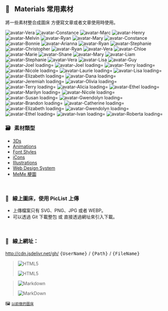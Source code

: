                               
## :art: &nbsp; Materials 常用素材
  將一些素材整合成圖床         方便寫文章或者文章使用時使用。


<p>
  <img src="https://api.dicebear.com/6.x/identicon/svg?seed=Vera&backgroundType=solid&backgroundColor=a0ffff,f4ffff,c5ffd7,ffffff,transparent&backgroundRotation=112&rotate=46&scale=64&translateX=26&translateY=2&radius=4&size=88" alt= avatar-Vera loading=lazy > 
<img src="https://api.dicebear.com/6.x/identicon/svg?seed=Constance&backgroundType=solid&backgroundColor=afffac,fcfff9,85dca9,e4ffff,transparent&backgroundRotation=-311&rotate=7&scale=146&translateX=5&translateY=9&radius=4&size=22" alt= avatar-Constance loading=lazy > 
<img src="https://api.dicebear.com/6.x/identicon/svg?seed=Marc&backgroundType=solid&backgroundColor=ffe78f,ffffd5,c88aff,ffd0ff,transparent&backgroundRotation=-151&rotate=37&scale=90&translateX=21&translateY=3&radius=4&size=22" alt= avatar-Marc loading=lazy > 
<img src="https://api.dicebear.com/6.x/identicon/svg?seed=Henry&backgroundType=solid&backgroundColor=8252ff,dcacff,888365,d4cfb1,transparent&backgroundRotation=5&rotate=88&scale=70&translateX=-6&translateY=10&radius=4&size=176" alt= avatar-Henry loading=lazy > 
<img src="https://api.dicebear.com/6.x/identicon/svg?seed=Melvin&backgroundType=solid&backgroundColor=ff98b6,ffe8ff,5ffff9,a9ffff,transparent&backgroundRotation=-265&rotate=8&scale=110&translateX=17&translateY=6&radius=4&size=22" alt= avatar-Melvin loading=lazy > 
<img src="https://api.dicebear.com/6.x/identicon/svg?seed=Ryan&backgroundType=solid&backgroundColor=c5adff,ffffff,f25ec2,ffb5ff,transparent&backgroundRotation=-227&rotate=102&scale=91&translateX=12&translateY=1&radius=4&size=176" alt= avatar-Ryan loading=lazy > 
<img src="https://api.dicebear.com/6.x/identicon/svg?seed=Mary&backgroundType=solid&backgroundColor=f6cb78,ffffbe,ccff7a,ffffcd,transparent&backgroundRotation=25&rotate=71&scale=161&translateX=-18&translateY=18&radius=4&size=88" alt= avatar-Mary loading=lazy > 
<img src="https://api.dicebear.com/6.x/identicon/svg?seed=Constance&backgroundType=solid&backgroundColor=a0fff6,f3ffff,b2ffd3,ffffff,transparent&backgroundRotation=98&rotate=40&scale=70&translateX=25&translateY=8&radius=4&size=88" alt= avatar-Constance loading=lazy > 
<img src="https://api.dicebear.com/6.x/identicon/svg?seed=Bonnie&backgroundType=solid&backgroundColor=e6fffc,ffffff,6acf5f,b5ffaa,transparent&backgroundRotation=-180&rotate=63&scale=133&translateX=-18&translateY=0&radius=4&size=88" alt= avatar-Bonnie loading=lazy > 
<img src="https://api.dicebear.com/6.x/identicon/svg?seed=Arianna&backgroundType=solid&backgroundColor=ffffff,ffffff,e3b8ff,ffffff,transparent&backgroundRotation=-353&rotate=47&scale=132&translateX=26&translateY=-2&radius=4&size=176" alt= avatar-Arianna loading=lazy > 
<img src="https://api.dicebear.com/6.x/identicon/svg?seed=Ryan&backgroundType=solid&backgroundColor=ffff8d,ffffe9,ffaeff,ffffff,transparent&backgroundRotation=293&rotate=118&scale=71&translateX=-12&translateY=17&radius=4&size=22" alt= avatar-Ryan loading=lazy > 
<img src="https://api.dicebear.com/6.x/identicon/svg?seed=Stephanie&backgroundType=solid&backgroundColor=ffff59,ffffa6,ff87ff,ffc9ff,transparent&backgroundRotation=30&rotate=0&scale=85&translateX=-28&translateY=20&radius=4&size=22" alt= avatar-Stephanie loading=lazy > 
<img src="https://api.dicebear.com/6.x/identicon/svg?seed=Christopher&backgroundType=solid&backgroundColor=ffff97,ffffe3,baff77,feffbb,transparent&backgroundRotation=112&rotate=61&scale=107&translateX=-6&translateY=2&radius=4&size=88" alt= avatar-Christopher loading=lazy > 
<img src="https://api.dicebear.com/6.x/identicon/svg?seed=Ryan&backgroundType=solid&backgroundColor=9b7acd,f3d2ff,f2d9a1,ffffed,transparent&backgroundRotation=-350&rotate=31&scale=121&translateX=29&translateY=-5&radius=4&size=176" alt= avatar-Ryan loading=lazy > 
<img src="https://api.dicebear.com/6.x/identicon/svg?seed=Vera&backgroundType=solid&backgroundColor=79da62,c8ffb1,6bff8e,b5ffd8,transparent&backgroundRotation=25&rotate=71&scale=75&translateX=2&translateY=11&radius=4&size=176" alt= avatar-Vera loading=lazy > 
<img src="https://api.dicebear.com/6.x/identicon/svg?seed=Chloe&backgroundType=solid&backgroundColor=e1eaa2,ffffea,bfc0ff,ffffff,transparent&backgroundRotation=349&rotate=64&scale=120&translateX=14&translateY=-4&radius=4&size=176" alt= avatar-Chloe loading=lazy > 
<img src="https://api.dicebear.com/6.x/identicon/svg?seed=Marie&backgroundType=solid&backgroundColor=bfbbf8,ffffff,ffd496,ffffde,transparent&backgroundRotation=295&rotate=58&scale=90&translateX=-28&translateY=-1&radius=4&size=22" alt= avatar-Marie loading=lazy > 
<img src="https://api.dicebear.com/6.x/identicon/svg?seed=Shane&backgroundType=solid&backgroundColor=ffffbc,ffffff,ffadff,fff4ff,transparent&backgroundRotation=348&rotate=74&scale=126&translateX=17&translateY=-4&radius=4&size=88" alt= avatar-Shane loading=lazy > 
<img src="https://api.dicebear.com/6.x/identicon/svg?seed=Mary&backgroundType=solid&backgroundColor=c19d61,fff0b4,ffd189,ffffd3,transparent&backgroundRotation=344&rotate=2&scale=81&translateX=16&translateY=17&radius=4&size=176" alt= avatar-Mary loading=lazy > 
<img src="https://api.dicebear.com/6.x/identicon/svg?seed=Liam&backgroundType=solid&backgroundColor=ffb7ff,fffaff,ff9ea9,ffe8f3,transparent&backgroundRotation=85&rotate=51&scale=141&translateX=-12&translateY=0&radius=4&size=22" alt= avatar-Liam loading=lazy > 
<img src="https://api.dicebear.com/6.x/identicon/svg?seed=Stephanie&backgroundType=solid&backgroundColor=ffa9c3,fff8ff,ff5bff,ffabff,transparent&backgroundRotation=13&rotate=68&scale=160&translateX=13&translateY=6&radius=4&size=88" alt= avatar-Stephanie loading=lazy > 
<img src="https://api.dicebear.com/6.x/identicon/svg?seed=Vera&backgroundType=solid&backgroundColor=ffa6ff,fff4ff,ddff8c,ffffd1,transparent&backgroundRotation=310&rotate=64&scale=160&translateX=20&translateY=15&radius=4&size=22" alt= avatar-Vera loading=lazy > 
<img src="https://api.dicebear.com/6.x/identicon/svg?seed=Lisa&backgroundType=solid&backgroundColor=adc8ce,f2ffff,ad687d,ffbdd2,transparent&backgroundRotation=-60&rotate=112&scale=63&translateX=-23&translateY=-4&radius=4&size=88" alt= avatar-Lisa loading=lazy > 
<img src="https://api.dicebear.com/6.x/identicon/svg?seed=Guy&backgroundType=solid&backgroundColor=fdaddc,fff3ff,7c6fff,cdc0ff,transparent&backgroundRotation=-171&rotate=45&scale=130&translateX=26&translateY=-4&radius=4&size=88" alt= avatar-Guy loading=lazy >
<img src="https://api.dicebear.com/6.x/pixel-art-neutral/svg?seed=Joel&backgroundType=solid&backgroundColor=9c51c1,eba0ff,7e4b75,dba8d2,transparent&backgroundRotation=-184&rotate=10&scale=143&translateX=-2&translateY=13&radius=4&size=22" alt='avatar-Joel loading='lazy' /> 
<img src="https://api.dicebear.com/6.x/pixel-art-neutral/svg?seed=Joel&backgroundType=solid&backgroundColor=ffaaac,fff8fa,deffff,ffffff,transparent&backgroundRotation=-96&rotate=77&scale=81&translateX=11&translateY=13&radius=4&size=22" alt='avatar-Joel loading='lazy' /> 
<img src="https://api.dicebear.com/6.x/pixel-art-neutral/svg?seed=Terry&backgroundType=solid&backgroundColor=cc7478,ffc2c6,7ee8c1,cdffff,transparent&backgroundRotation=144&rotate=46&scale=128&translateX=-9&translateY=10&radius=4&size=66" alt='avatar-Terry loading='lazy' /> 
<img src="https://api.dicebear.com/6.x/pixel-art-neutral/svg?seed=Nicole&backgroundType=solid&backgroundColor=d0cfb3,ffffff,b8a27d,fff4cf,transparent&backgroundRotation=229&rotate=11&scale=71&translateX=-15&translateY=-21&radius=4&size=22" alt='avatar-Nicole loading='lazy' /> 
<img src="https://api.dicebear.com/6.x/pixel-art-neutral/svg?seed=Laurie&backgroundType=solid&backgroundColor=83e384,dcffdd,c06761,ffb7b1,transparent&backgroundRotation=-215&rotate=83&scale=117&translateX=5&translateY=13&radius=4&size=66" alt='avatar-Laurie loading='lazy' /> 
<img src="https://api.dicebear.com/6.x/pixel-art-neutral/svg?seed=Lisa&backgroundType=solid&backgroundColor=8bffcb,d6ffff,ecdad4,ffffff,transparent&backgroundRotation=304&rotate=3&scale=141&translateX=-8&translateY=0&radius=4&size=66" alt='avatar-Lisa loading='lazy' /> 
<img src="https://api.dicebear.com/6.x/pixel-art-neutral/svg?seed=Elizabeth&backgroundType=solid&backgroundColor=e9de7c,ffffd9,cbdbe5,ffffff,transparent&backgroundRotation=-334&rotate=51&scale=159&translateX=1&translateY=-10&radius=4&size=66" alt='avatar-Elizabeth loading='lazy' /> 
<img src="https://api.dicebear.com/6.x/pixel-art-neutral/svg?seed=Dana&backgroundType=solid&backgroundColor=a8ffdc,f0ffff,7353ff,b797ff,transparent&backgroundRotation=120&rotate=127&scale=82&translateX=5&translateY=18&radius=4&size=88" alt='avatar-Dana loading='lazy' /> 
<img src="https://api.dicebear.com/6.x/pixel-art-neutral/svg?seed=Jeremiah&backgroundType=solid&backgroundColor=7bff77,c8ffc4,d6fec2,ffffff,transparent&backgroundRotation=-75&rotate=63&scale=159&translateX=9&translateY=8&radius=4&size=22" alt='avatar-Jeremiah loading='lazy' /> 
<img src="https://api.dicebear.com/6.x/pixel-art-neutral/svg?seed=Olivia&backgroundType=solid&backgroundColor=e5ffff,ffffff,fff7bf,ffffff,transparent&backgroundRotation=-139&rotate=110&scale=149&translateX=-13&translateY=14&radius=4&size=66" alt='avatar-Olivia loading='lazy' /> 
<img src="https://api.dicebear.com/6.x/pixel-art-neutral/svg?seed=Terry&backgroundType=solid&backgroundColor=ffafff,ffffff,ff5d6e,ffacbd,transparent&backgroundRotation=-8&rotate=55&scale=155&translateX=-19&translateY=-3&radius=4&size=66" alt='avatar-Terry loading='lazy' /> 
<img src="https://api.dicebear.com/6.x/pixel-art-neutral/svg?seed=Alicia&backgroundType=solid&backgroundColor=ced3d6,ffffff,fff796,fffff2,transparent&backgroundRotation=-181&rotate=80&scale=136&translateX=14&translateY=21&radius=4&size=88" alt='avatar-Alicia loading='lazy' /> 
<img src="https://api.dicebear.com/6.x/pixel-art-neutral/svg?seed=Ethel&backgroundType=solid&backgroundColor=dcff7c,ffffbf,ffffff,ffffff,transparent&backgroundRotation=22&rotate=54&scale=63&translateX=-4&translateY=-18&radius=4&size=88" alt='avatar-Ethel loading='lazy' /> 
<img src="https://api.dicebear.com/6.x/pixel-art-neutral/svg?seed=Marilyn&backgroundType=solid&backgroundColor=5bffa6,b9ffff,ff6d6c,ffbfbe,transparent&backgroundRotation=320&rotate=64&scale=119&translateX=23&translateY=14&radius=4&size=88" alt='avatar-Marilyn loading='lazy' /> 
<img src="https://api.dicebear.com/6.x/pixel-art-neutral/svg?seed=Nicole&backgroundType=solid&backgroundColor=647eff,a9c3ff,bc5eea,ffbdff,transparent&backgroundRotation=-185&rotate=87&scale=75&translateX=-20&translateY=-12&radius=4&size=66" alt='avatar-Nicole loading='lazy' /> 
<img src="https://api.dicebear.com/6.x/pixel-art-neutral/svg?seed=Susan&backgroundType=solid&backgroundColor=bba2e2,fffdff,a2bf54,faffac,transparent&backgroundRotation=-167&rotate=92&scale=85&translateX=2&translateY=3&radius=4&size=88" alt='avatar-Susan loading='lazy' /> 
<img src="https://api.dicebear.com/6.x/pixel-art-neutral/svg?seed=Gwendolyn&backgroundType=solid&backgroundColor=d167ff,ffb3ff,a7e9ab,f5fff9,transparent&backgroundRotation=-359&rotate=118&scale=129&translateX=-12&translateY=17&radius=4&size=44" alt='avatar-Gwendolyn loading='lazy' /> 
<img src="https://api.dicebear.com/6.x/pixel-art-neutral/svg?seed=Brandon&backgroundType=solid&backgroundColor=b96e4c,ffc8a6,64c773,baffc9,transparent&backgroundRotation=201&rotate=27&scale=144&translateX=-22&translateY=16&radius=4&size=44" alt='avatar-Brandon loading='lazy' /> 
<img src="https://api.dicebear.com/6.x/pixel-art-neutral/svg?seed=Catherine&backgroundType=solid&backgroundColor=a091bf,fbecff,fffffe,ffffff,transparent&backgroundRotation=43&rotate=17&scale=113&translateX=-27&translateY=19&radius=4&size=88" alt='avatar-Catherine loading='lazy' /> 
<img src="https://api.dicebear.com/6.x/pixel-art-neutral/svg?seed=Elizabeth&backgroundType=solid&backgroundColor=5effd0,a3ffff,957bff,ebd1ff,transparent&backgroundRotation=329&rotate=39&scale=84&translateX=29&translateY=-19&radius=4&size=44" alt='avatar-Elizabeth loading='lazy' /> 
<img src="https://api.dicebear.com/6.x/pixel-art-neutral/svg?seed=Gwendolyn&backgroundType=solid&backgroundColor=88ffa4,d5fff1,81d3ff,cfffff,transparent&backgroundRotation=75&rotate=26&scale=123&translateX=-22&translateY=-2&radius=4&size=88" alt='avatar-Gwendolyn loading='lazy' /> 
<img src="https://api.dicebear.com/6.x/pixel-art-neutral/svg?seed=Ethel&backgroundType=solid&backgroundColor=ffea4c,ffff9e,d8fbc2,ffffff,transparent&backgroundRotation=37&rotate=12&scale=148&translateX=-23&translateY=-18&radius=4&size=44" alt='avatar-Ethel loading='lazy' /> 
<img src="https://api.dicebear.com/6.x/pixel-art-neutral/svg?seed=Ivan&backgroundType=solid&backgroundColor=edaddb,fff8ff,9377ff,eaceff,transparent&backgroundRotation=-68&rotate=91&scale=128&translateX=0&translateY=1&radius=4&size=88" alt='avatar-Ivan loading='lazy' /> 
<img src="https://api.dicebear.com/6.x/pixel-art-neutral/svg?seed=Roberta&backgroundType=solid&backgroundColor=fda7ff,fff0ff,ffbb6b,ffffc8,transparent&backgroundRotation=277&rotate=77&scale=135&translateX=2&translateY=-6&radius=4&size=22" alt='avatar-Roberta loading='lazy' />
  </p>

  ### :card_file_box: &nbsp; 素材類型
   * [3Ds][1]
   * [Animations][2]
   * [Font Styles][3] 
   * [iCons][4]
   * [Illustrations][5]
   * [Web Design System][6]
   * [MeMe 梗圖][7]
  
  [1]: images/3Ds            "3Ds"
  [2]: images/Animations     "Animations"
  [3]: images/FontStyles     "Font Styles"
  [4]: images/iCons          "iCons"
  [5]: images/Illustrations  "Illustrations"
  [6]: images/DesignSystem   "Web Design System"
  [7]: images/Ux-meme        "Ux-meme"

  &nbsp;


  ### :rocket: &nbsp; 線上圖床，使用 PicList 上傳
  * 上傳檔案只有 SVG、PNG、JPG 或者 WEBP。
  * 可以透過 Git 下載整包 或 直接透過網址來引入下載。

  &nbsp;

  ### :link: &nbsp; **線上網址**：
  http://cdn.jsdelivr.net/gh/ <big> `{UserName}` </big> / <big> `{Path}` </big> / <big> `{FileName}` </big>


  > ![HTML5](https://img.shields.io/badge/html5-%23E34F26.svg?style=for-the-badge&logo=html5&logoColor=white)
  > 
  > ![HTML5](https://cdn.jsdelivr.net/gh/Barry028/materials/dist/images/Html-windows.svg)


  > ![Markdown](https://img.shields.io/badge/markdown-%23000000.svg?style=for-the-badge&logo=markdown&logoColor=white)
  > 
  > ![MarkDown](https://cdn.jsdelivr.net/gh/Barry028/materials/dist/images/MarkDown-windows.svg)
  

  🖼️  <small> [以前做的圖床](https://codepen.io/barry199002/full/KKojxXX/13341a19a81088f2e3546004117a64e4) </small>
    




<!--  
✖️  :heavy_multiplication_x:  ➕ :heavy_plus_sign: top
top ➖ :heavy_minus_sign:  ➗ :heavy_division_sign: top
top ♾️  :infinity:    
⚠️  :warning:  🚫  :no_entry_sign: top
  ‼️  :bangbang:  ⁉️  :interrobang: top
top ❓ :question:  ❔ :grey_question: top
top ❕ :grey_exclamation:  ❗ :exclamation:
:heavy_exclamation_mark:  top
top 〰️  :wavy_dash:   x
💱 :currency_exchange: 💲 :heavy_dollar_sign:
🔙  :back:  🔚 :end: top
top 🔛 :on:  🔜 :soon:  top
top 🔝 :top:     top

💬 :speech_balloon:
👁️‍🗨️ :eye_speech_bubble:
🗨️  :left_speech_bubble:
💭 :thought_balloon:
🗯️ :right_anger_bubble:
🤖 :robot:
👋 :wave:
👌 :ok_hand:
✌️  :v:
👈 :point_left:
👉 :point_right:
👆 :point_up_2:
🖕 :fu:
👍 :+1:
🌍 :earth_africa:
🌎 :earth_americas:
🌏 :earth_asia:
🌐 :globe_with_meridians:
🗺️  :world_map:
🌁 :foggy:
🌃 :night_with_stars:
🏙️ :cityscape:
🌄 :sunrise_over_mountains:
🌅 :sunrise:
🌆 :city_sunset:
🌇 :city_sunrise:
🌉 :bridge_at_night:
🗾 :japan:
🌌 :milky_way:
🌠  :stars:
⭐ :star:  top
🌟 :star2:
🎈 :balloon:
🎟️ :tickets:
🎮 :video_game:
🎯 :dart:
🪀 :yo_yo:
🎁 :gift:
🎉 :tada:
🏆 :trophy:
🧭 :compass:
🍪 :cookie:
⌛ :hourglass:
⏳ :hourglass_flowing_sand:
⌚ :watch:
⏰ :alarm_clock:
⏱️  :stopwatch:
🚀 :rocket:
🖼️  :framed_picture:
📟 :pager:
📠 :fax:
📱 :iphone:
📲 :calling:
💻 :computer:
🖱️  :computer_mouse:
🖲️  :trackball:
📔 :notebook_with_decorative_cover:
📚 :books:
📓 :notebook:
🔖 :bookmark:
📑 :bookmark_tabs:
🏷️  :label:
📰 :newspaper:
📜 :scroll:
📒 :ledger:
🧾 :receipt: 💹 :chart:
📤 :outbox_tray:
✉️  :envelope:  📧 :e-mail:
📨 :incoming_envelope: 📩 :envelope_with_arrow:
📤 :outbox_tray: 📥 :inbox_tray:
📦 :package: 📫 :mailbox:  📪  :mailbox_closed:  📬 :mailbox_with_mail:
✏️  :pencil2:
📝 :memo:  📅 :date:  📆 :calendar:
💼 :briefcase: 📁 :file_folder:  📂 :open_file_folder:  🗂️  :card_index_dividers:
🗒️  :spiral_notepad:  🗓️  :spiral_calendar:
📇 :card_index:
:chart_with_upwards_trend:
📉 :chart_with_downwards_trend:
📊 :bar_chart:
📋 :clipboard:
📌 :pushpin:
📍 :round_pushpin:
📎 :paperclip:
🖇️  :paperclips:
📏 :straight_ruler:
📐 :triangular_ruler:
✂️  :scissors:
🗃️  :card_file_box:
🗄️  :file_cabinet:
🗑️  :wastebasket:
🧺 :basket:
🔒 :lock:  🔓 :unlock:  ☑️  :ballot_box_with_check: ✔️  :heavy_check_mark:
🧻 :roll_of_paper:  ⭕  :o:  ❌  :x:  ✅  :white_check_mark:  ❎ :negative_squared_cross_mark:
©️  :copyright: ®️  :registered:  ™️  :tm:
---
:card_index:
:bulb:
:memo:
:card_file_box:
:iphone:
:mag:
:label:
:page_facing_up:
:technologist:
:pencil2:

:money_
<kbd>
<img src="https://api.dicebear.com/6.x/pixel-art/svg?scale=160&rotate=60&backgroundType=gradientLinear&backgroundRotation=0         360         240         210&backgroundColor=c0aede         d1d4f9         ffdfbf         ffd5dc         transparent         b6e3f4&radius=6 alt=avatar width=88 />
</kbd>

<kbd>
<img src="https://api.dicebear.com/6.x/pixel-art/svg?seed=Snowball&scale=175&rotate=80&backgroundRotation=0         360         240         210&randomizeIds=true&backgroundColor=A5EBFF         FFF9E9         C7FFCA         ffd5dc         72C0AE&radius=6&mood[] alt=avatar width=88 />
</kbd>

<kbd>
<img src="https://api.dicebear.com/6.x/pixel-art/svg?&scale=160&rotate=40&backgroundRotation=0         360         240         210&randomizeIds=true&backgroundColor=A5EBFF         FFF9E9         C7FFCA         ffd5dc         72C0AE&radius=6&mood[] alt=avatar width=88 />
</kbd>

<kbd>
<img src="https://api.dicebear.com/6.x/pixel-art/svg?seed=Luna&scale=160&rotate=200&backgroundRotation=0         360         240         210&randomizeIds=true&backgroundColor=A5EBFF         FFF9E9         C7FFCA         ffd5dc         72C0AE&radius=6&mood[] alt=avatar width=88 />
</kbd>

<kbd>
  <img src="https://api.dicebear.com/6.x/pixel-art/svg?seed=Boo&scale=160&rotate=45&backgroundType=gradientLinear&backgroundRotation=0         360         240         210&randomizeIds=true&backgroundColor=A5EBFF         FFF9E9         C7FFCA         ffd5dc         72C0AE&radius=6&mood[] alt=avatar width=88 />
</kbd>

<kbd>
  <img src="https://api.dicebear.com/6.x/bottts/svg?seed=Mittens&radius=6 alt=avatar width=88 />
</kbd>

<kbd>
<img src="https://api.dicebear.com/6.x/bottts/svg?seed=Oliver&radius=6 alt=avatar width=88 />
</kbd>

<kbd>
<img src="https://api.dicebear.com/6.x/bottts/svg?seed=Kiki&radius=6 alt=avatar width=88 />
</kbd>

<kbd>
<img src="https://api.dicebear.com/6.x/bottts/svg?seed=Tinkerbell&radius=6 alt=avatar width=88 />
</kbd>

<kbd>
<img src="https://api.dicebear.com/6.x/bottts/svg?seed=Midnight&radius=6 alt=avatar width=88 />
</kbd>

<kbd>
<img src="https://api.dicebear.com/6.x/bottts/svg?seed=George&radius=6 alt=avatar width=88 />
</kbd>

<kbd>
<img src="https://api.dicebear.com/6.x/bottts/svg?seed=Sassy&radius=6 alt=avatar width=88 />
</kbd>

<kbd>
<img src="https://api.dicebear.com/6.x/avataaars-neutral/svg?seed=Whiskers&radius=6 alt=avatar width=88 />
</kbd>

<kbd>
<img src="https://api.dicebear.com/6.x/avataaars-neutral/svg?seed=Bear&radius=6 alt=avatar width=88 />
</kbd>

<kbd>
<img src="https://api.dicebear.com/6.x/avataaars-neutral/svg?seed=Daisy&radius=6 alt=avatar width=88 />
</kbd>

<kbd>
 <img src="https://api.dicebear.com/6.x/avataaars-neutral/svg?seed=Max&radius=6 alt=avatar width=88 />
</kbd>

<kbd>
<img src="https://api.dicebear.com/6.x/avataaars-neutral/svg?seed=Abby&radius=6 alt=avatar width=88 />
</kbd>

![]("https://api.dicebear.com/6.x/pixel-art-neutral/svg?seed=A&backgroundColor=b6e3f4&scale=120&rotate=30&radius=6&size=120)
![]("https://api.dicebear.com/6.x/pixel-art-neutral/svg?seed=B&backgroundColor=c0aede&scale=160&rotate=125&radius=6&size=120)
![]("https://api.dicebear.com/6.x/pixel-art-neutral/svg?seed=C&backgroundColor=DEB664&scale=110&rotate=55&radius=6&size=120)
![]("https://api.dicebear.com/6.x/pixel-art-neutral/svg?seed=D&backgroundColor=64C9DE&scale=145&rotate=180&radius=6&size=120)
![]("https://api.dicebear.com/6.x/pixel-art-neutral/svg?seed=E&backgroundColor=A77762&scale=125&rotate=325&radius=6&size=120)
![]("https://api.dicebear.com/6.x/pixel-art-neutral/svg?seed=F&backgroundColor=b6e3f4&scale=120&rotate=30&radius=6&size=120)
![]("https://api.dicebear.com/6.x/pixel-art-neutral/svg?seed=G&backgroundColor=32E97C&scale=160&rotate=125&radius=6&size=120)  <br/>
![]("https://api.dicebear.com/6.x/pixel-art-neutral/svg?seed=H&backgroundColor=B72225&scale=110&rotate=55&radius=6&size=120)
![]("https://api.dicebear.com/6.x/pixel-art-neutral/svg?seed=I&backgroundColor=64C9DE&scale=145&rotate=180&radius=6&size=120)
![]("https://api.dicebear.com/6.x/pixel-art-neutral/svg?seed=J&backgroundColor=22B7B4&scale=125&rotate=325&radius=6&size=120)
![]("https://api.dicebear.com/6.x/pixel-art-neutral/svg?seed=I&backgroundColor=381FF1&scale=145&rotate=180&radius=6&size=120)
![]("https://api.dicebear.com/6.x/pixel-art-neutral/svg?seed=J&backgroundColor=D8F11F&scale=125&rotate=325&radius=6&size=120)
![]("https://api.dicebear.com/6.x/pixel-art-neutral/svg?seed=I&backgroundColor=F4B518&scale=145&rotate=180&radius=6&size=120)
![]("https://api.dicebear.com/6.x/pixel-art-neutral/svg?seed=J&backgroundColor=FDF151&scale=125&rotate=325&radius=6&size=120)

![HTML5]("https://img.shields.io/badge/html5-%23E34F26.svg?style=for-the-badge&logo=html5&logoColor=white)  
``` html
<img src="https://cdn.jsdelivr.net/gh/Barry028/materials/images/Animations/BarrYUFO.svg  alt=BarrY UFO />
```      

![Markdown]("https://img.shields.io/badge/markdown-%2660000.svg?style=for-the-badge&logo=markdown&logoColor=white)
``` markdown
![Barry]("https://cdn.jsdelivr.net/gh/Barry028/materials/images/Animations/BarrYUFO.svg)  
``` 
 
 -->  
